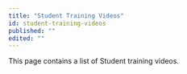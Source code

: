 ```yaml
---
title: "Student Training Videos"
id: student-training-videos
published: ""
edited: ""
---
```


<VersioningTracker frontMatter={frontMatter}/>

This page contains a list of Student training videos.

<AuthorBox frontMatter={frontMatter}/>
